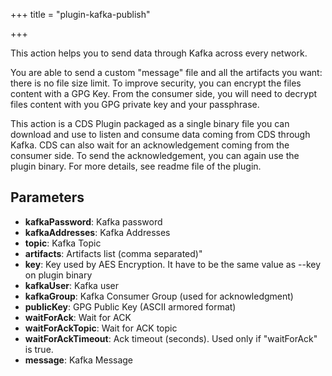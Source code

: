 +++
title = "plugin-kafka-publish"

+++

This action helps you to send data through Kafka across every network.

You are able to send a custom "message" file and all the artifacts you want: there is no file size limit. To improve security, you can encrypt the files content with a GPG Key. From the consumer side, you will need to decrypt files content with you GPG private key and your passphrase.

This action is a CDS Plugin packaged as a single binary file you can download and use to listen and consume data coming from CDS through Kafka. CDS can also wait for an acknowledgement coming from the consumer side. To send the acknowledgement, you can again use the plugin binary. For more details, see readme file of the plugin.


## Parameters

* **kafkaPassword**: Kafka password
* **kafkaAddresses**: Kafka Addresses
* **topic**: Kafka Topic
* **artifacts**: Artifacts list (comma separated)"
* **key**: Key used by AES Encryption. It have to be the same value as --key on plugin binary
* **kafkaUser**: Kafka user
* **kafkaGroup**: Kafka Consumer Group (used for acknowledgment)
* **publicKey**: GPG Public Key (ASCII armored format)
* **waitForAck**: Wait for ACK
* **waitForAckTopic**: Wait for ACK topic
* **waitForAckTimeout**: Ack timeout (seconds). Used only if "waitForAck" is true.
* **message**: Kafka Message




